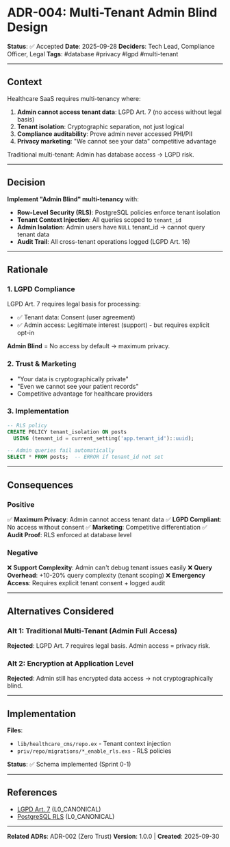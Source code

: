 # ADR-004: Multi-Tenant Admin Blind Design

**Status**: ✅ Accepted
**Date**: 2025-09-28
**Deciders**: Tech Lead, Compliance Officer, Legal
**Tags**: #database #privacy #lgpd #multi-tenant

---

## Context

Healthcare SaaS requires multi-tenancy where:

1. **Admin cannot access tenant data**: LGPD Art. 7 (no access without legal basis)
2. **Tenant isolation**: Cryptographic separation, not just logical
3. **Compliance auditability**: Prove admin never accessed PHI/PII
4. **Privacy marketing**: "We cannot see your data" competitive advantage

Traditional multi-tenant: Admin has database access → LGPD risk.

---

## Decision

**Implement "Admin Blind" multi-tenancy** with:

- **Row-Level Security (RLS)**: PostgreSQL policies enforce tenant isolation
- **Tenant Context Injection**: All queries scoped to `tenant_id`
- **Admin Isolation**: Admin users have `NULL` tenant_id → cannot query tenant data
- **Audit Trail**: All cross-tenant operations logged (LGPD Art. 16)

---

## Rationale

### 1. LGPD Compliance

LGPD Art. 7 requires legal basis for processing:
- ✅ Tenant data: Consent (user agreement)
- ✅ Admin access: Legitimate interest (support) - but requires explicit opt-in

**Admin Blind** = No access by default → maximum privacy.

### 2. Trust & Marketing

- "Your data is cryptographically private"
- "Even we cannot see your patient records"
- Competitive advantage for healthcare providers

### 3. Implementation

```sql
-- RLS policy
CREATE POLICY tenant_isolation ON posts
  USING (tenant_id = current_setting('app.tenant_id')::uuid);

-- Admin queries fail automatically
SELECT * FROM posts;  -- ERROR if tenant_id not set
```

---

## Consequences

### Positive

✅ **Maximum Privacy**: Admin cannot access tenant data
✅ **LGPD Compliant**: No access without consent
✅ **Marketing**: Competitive differentiation
✅ **Audit Proof**: RLS enforced at database level

### Negative

❌ **Support Complexity**: Admin can't debug tenant issues easily
❌ **Query Overhead**: +10-20% query complexity (tenant scoping)
❌ **Emergency Access**: Requires explicit tenant consent + logged audit

---

## Alternatives Considered

### Alt 1: Traditional Multi-Tenant (Admin Full Access)

**Rejected**: LGPD Art. 7 requires legal basis. Admin access = privacy risk.

### Alt 2: Encryption at Application Level

**Rejected**: Admin still has encrypted data access → not cryptographically blind.

---

## Implementation

**Files**:
- `lib/healthcare_cms/repo.ex` - Tenant context injection
- `priv/repo/migrations/*_enable_rls.exs` - RLS policies

**Status**: ✅ Schema implemented (Sprint 0-1)

---

## References

- [LGPD Art. 7](http://www.planalto.gov.br/ccivil_03/_ato2015-2018/2018/lei/l13709.htm) (L0_CANONICAL)
- [PostgreSQL RLS](https://www.postgresql.org/docs/16/ddl-rowsecurity.html) (L0_CANONICAL)

---

**Related ADRs**: ADR-002 (Zero Trust)
**Version**: 1.0.0 | **Created**: 2025-09-30
